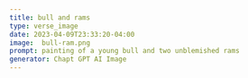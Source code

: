 ```yaml
---
title: bull and rams
type: verse_image
date: 2023-04-09T23:33:20-04:00
image:  bull-ram.png
prompt: painting of a young bull and two unblemished rams
generator: Chapt GPT AI Image
---
```

